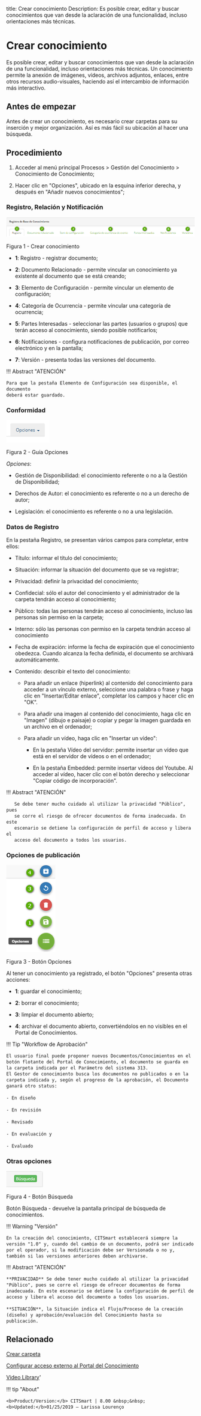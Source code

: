 title: Crear conocimiento
Description: Es posible crear, editar y buscar conocimientos que van desde la aclaración de una funcionalidad, incluso orientaciones más técnicas.
# Crear conocimiento
Es posible crear, editar y buscar conocimientos que van desde la aclaración de una funcionalidad, incluso orientaciones más técnicas.
Un conocimiento permite la anexión de imágenes, vídeos, archivos adjuntos, enlaces, entre otros recursos audio-visuales, haciendo así el intercambio de información más interactivo.

Antes de empezar
----------------

Antes de crear un conocimiento, es necesario crear carpetas para su inserción y
mejor organización. Así es más fácil su ubicación al hacer una búsqueda.

Procedimiento
-------------

1.  Acceder al menú principal Procesos \> Gestión del Conocimiento \>
    Conocimiento de Conocimiento;

2.  Hacer clic en "Opciones", ubicado en la esquina inferior derecha, y después
    en "Añadir nuevos conocimientos";

### Registro, Relación y Notificación

![pestaña](images/create-1.png)

Figura 1 - Crear conocimiento

-   **1**: Registro - registrar documento;

-   **2**: Documento Relacionado - permite vincular un conocimiento ya existente al
       documento que se está creando;
       
-   **3**: Elemento de Configuración - permite vincular un elemento de configuración;

-   **4**: Categoría de Ocurrencia - permite vincular una categoría de ocurrencia;

-   **5**: Partes Interesadas - seleccionar las partes (usuarios o grupos) que terán
    acceso al conocimiento, siendo posible notificarlos;
    
-   **6**: Notificaciones - configura notificaciones de publicación, por correo
    electrónico y en la pantalla;
    
-   **7**: Versión - presenta todas las versiones del documento.


!!! Abstract "ATENCIÓN"

    Para que la pestaña Elemento de Configuración sea disponible, el documento
    deberá estar guardado.
    
### Conformidad   

![pestaña](images/create-2.png)

Figura 2 - Guía Opciones

*Opciones*:

-   Gestión de Disponibilidad: el conocimiento referente o no a la Gestión de
    Disponibilidad;
    
-   Derechos de Autor: el conocimiento es referente o no a un derecho de autor;

-   Legislación: el conocimiento es referente o no a una legislación.

### Datos de Registro

En la pestaña Registro, se presentan vários campos para completar, entre ellos:

-   Título: informar el título del conocimiento;

-   Situación: informar la situación del documento que se va registrar;

-   Privacidad: definir la privacidad del conocimiento;

-   Confidecial: sólo el autor del conocimiento y el administrador de la carpeta tendrán acceso al conocimiento;
    
-   Público: todas las personas tendrán acceso al conocimiento, incluso las personas
    sin permiso en la carpeta;
    
-   Interno: sólo las personas con permiso en la carpeta tendrán acceso al conocimiento

-   Fecha de expiración: informe la fecha de expiración que el conocimiento obedezca.
    Cuando alcanza la fecha definida, el documento se archivará automáticamente.
    
-   Contenido: describir el texto del conocimiento:

    -   Para añadir un enlace (hiperlink) al contenido del conocimiento para  acceder a 
        un vínculo externo, seleccione una palabra o frase y haga clic en "Insertar/Editar 
        enlace", completar los campos y hacer clic en "OK".
        
    -   Para añadir una imagen al contenido del conocimiento, haga clic en "Imagen" (dibujo 
        e paisaje) o copiar y pegar la imagen guardada en un archivo en el ordenador;    

    -   Para añadir un vídeo, haga clic en "Insertar un vídeo":
    
        -   En la pestaña Vídeo del servidor: permite insertar un vídeo que está en el
            servidor de vídeos o en el ordenador;
            
        -   En la pestaña Embedded: permite insertar vídeos del Youtube. Al acceder al
            vídeo, hacer clic con el botón derecho y seleccionar "Copiar código de 
            incorporación".
            
!!! Abstract "ATENCIÓN"   

       Se debe tener mucho cuidado al utilizar la privacidad "Público", pues
       se corre el riesgo de ofrecer documentos de forma inadecuada. En este 
       escenario se detiene la configuración de perfil de acceso y libera el 
       acceso del documento a todos los usuarios.
       
       
### Opciones de publicación

![pestaña](images/create-3.png)

Figura 3 - Botón Opciones

   Al tener un conocimiento ya registrado, el botón "Opciones" presenta otras
   acciones:
   
-   **1**: guardar el conocimiento;

-   **2**: borrar el conocimiento;

-   **3**: limpiar el documento abierto;

-   **4**: archivar el documento abierto, convertiéndolos en no visibles en el
    Portal de Conocimientos.
    
    
!!! Tip "Workflow de Aprobación"

    El usuario final puede proponer nuevos Documentos/Conocimientos en el botón flotante del Portal de Conocimiento, el documento se guarda en la carpeta indicada por el Parámetro del sistema 313.
    El Gestor de conocimiento busca los documentos no publicados o en la carpeta indicada y, según el progreso de la aprobación, el Documento ganará otro status:
    
    - En diseño
    
    - En revisión
    
    - Revisado
    
    - En evaluación y
    
    - Evaluado
    
    

### Otras opciones
            
![pestaña](images/create-4.png)

Figura 4 - Botón Búsqueda

Botón Búsqueda - devuelve la pantalla principal de búsqueda de conocimientos.

!!! Warning "Versión"

    En la creación del conocimiento, CITSmart establecerá siempre la versión "1.0" y, cuando del cambio de un documento, podrá ser indicado por el operador, si la modificación debe ser Versionada o no y, también si las versiones anteriores deben archivarse.


!!! Abstract "ATENCIÓN" 

    **PRIVACIDAD** Se debe tener mucho cuidado al utilizar la privacidad "Público", pues se corre el riesgo de ofrecer documentos de forma inadecuada. En este escenario se detiene la configuración de perfil de acceso y libera el acceso del documento a todos los usuarios.
    
    **SITUACIÓN**, la Situación indica el Flujo/Proceso de la creación (diseño) y aprobación/evaluación del Conocimiento hasta su publicación. 


Relacionado
--------------------

[Crear carpeta](/es-es/citsmart-platform-8/processes/knowledge/configuration/create-folder.html)

[Configurar acceso externo al Portal del Conocimiento](/es-es/citsmart-platform-8/processes/knowledge/configuration/configure-external-access-knowledge-portal.html)

<i class='fa fa-youtube-play  fa-2x' style='color:#97ce17;vertical-align: middle;'> </i> [Video Library](https://www.youtube.com/playlist?list=PLB5qK2uzf2RPgNa5jacymoUrgZpi7MgdD)'

!!! tip "About"

    <b>Product/Version:</b> CITSmart | 8.00 &nbsp;&nbsp;
    <b>Updated:</b>01/25/2019 – Larissa Lourenço
